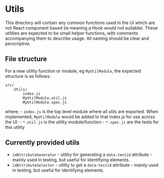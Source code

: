# Utils

This directory will contain any common functions used in the UI which are not
React component based (ie meaning a Hook would not suitable). These utilities
are expected to be small helper functions, with comments accompanying them
to descirbe usage. All naming should be clear and perscriptive.

## File structure

For a new utility function or module, eg `MyUtilModule`, the expected structure 
is as follows:

```
src/
    Utils/
        index.js
        MyUtilModule.util.js
        MyUtilModule.spec.js
```

where;
    - `index.js` is the top level module where all utils are exported.
    When implemented, `MyUtilModule` would be added to that index.js for use
    across the UI.
    - `*.util.js` is the utility module/function
    - `*.spec.js` are the tests for this utility

## Currently provided utils

- `idAttributeGenerator` - utility for generating a `data-testid` attribute  - 
mainly used in testing, but useful for identifying elements.
- `idAttributeSelector` - utility to get a `data-testid` attribute - 
mainly used in testing, but useful for identifying elements.